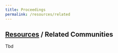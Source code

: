 ```yaml
---
title: Proceedings
permalink: /resources/related
---
```


## [Resources]({{site.base_url}}/resources) / Related Communities

Tbd

